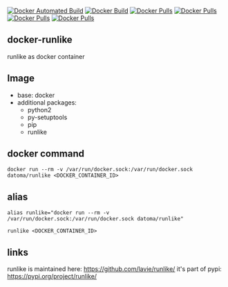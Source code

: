 [![Docker Automated Build](https://img.shields.io/docker/automated/datoma/nikto?style=plastic)](https://hub.docker.com/r/datoma/nikto/) [![Docker Build](https://img.shields.io/docker/build/datoma/nikto?style=plastic)](https://hub.docker.com/r/datoma/nikto/) [![Docker Pulls](https://img.shields.io/docker/pulls/datoma/nikto?style=plastic)](https://hub.docker.com/r/datoma/nikto/) [![Docker Pulls](https://img.shields.io/docker/stars/datoma/nikto?style=plastic)](https://hub.docker.com/r/datoma/nikto/) [![Docker Pulls](https://img.shields.io/microbadger/layers/datoma/nikto?style=plastic)](https://hub.docker.com/r/datoma/nikto/) [![Docker Pulls](https://img.shields.io/microbadger/image-size/datoma/nikto?style=plastic)](https://hub.docker.com/r/datoma/nikto/)

## docker-runlike
runlike as docker container

## Image
- base: docker
- additional packages: 
  - python2
  - py-setuptools
  - pip
  - runlike

## docker command
    docker run --rm -v /var/run/docker.sock:/var/run/docker.sock datoma/runlike <DOCKER_CONTAINER_ID>

## alias
    alias runlike="docker run --rm -v /var/run/docker.sock:/var/run/docker.sock datoma/runlike"

    runlike <DOCKER_CONTAINER_ID>
## links
runlike is maintained here: https://github.com/lavie/runlike/
it's part of pypi: https://pypi.org/project/runlike/
